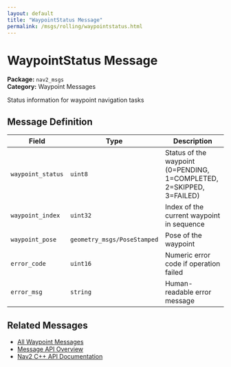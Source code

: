 ```yaml
---
layout: default
title: "WaypointStatus Message"
permalink: /msgs/rolling/waypointstatus.html
---
```


# WaypointStatus Message

**Package:** `nav2_msgs`  
**Category:** Waypoint Messages

Status information for waypoint navigation tasks

## Message Definition

| Field | Type | Description |
|-------|------|-------------|
| `waypoint_status` | `uint8` | Status of the waypoint (0=PENDING, 1=COMPLETED, 2=SKIPPED, 3=FAILED) |
| `waypoint_index` | `uint32` | Index of the current waypoint in sequence |
| `waypoint_pose` | `geometry_msgs/PoseStamped` | Pose of the waypoint |
| `error_code` | `uint16` | Numeric error code if operation failed |
| `error_msg` | `string` | Human-readable error message |



## Related Messages

- [All Waypoint Messages](/rolling/msgs/index.html#waypoint-messages)
- [Message API Overview](/rolling/msgs/index.html)
- [Nav2 C++ API Documentation](/rolling/html/index.html)
